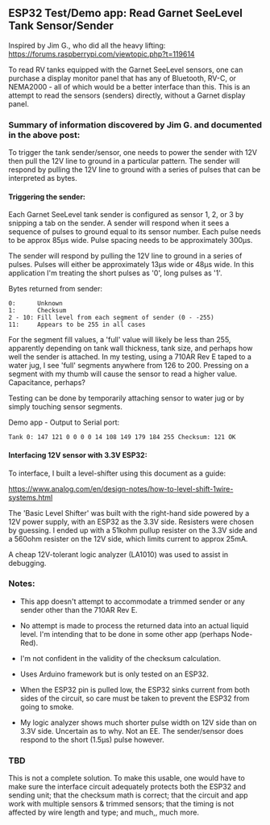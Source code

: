 ## ESP32 Test/Demo app: Read Garnet SeeLevel Tank Sensor/Sender

Inspired by Jim G., who did all the heavy lifting: https://forums.raspberrypi.com/viewtopic.php?t=119614

To read RV tanks equipped with the Garnet SeeLevel sensors, one can purchase a display monitor panel that has any of Bluetooth, RV-C, or NEMA2000 - all of which would be a better interface than this. This is an attempt to read the sensors (senders) directly, without a Garnet display panel. 

### Summary of information discovered by Jim G. and documented in the above post:

To trigger the tank sender/sensor, one needs to power the sender with 12V then pull the 12V line to ground in a particular pattern. The sender will respond by pulling the 12V line to ground with a series of pulses that can be interpreted as bytes.

#### Triggering the sender:

Each Garnet SeeLevel tank sender is configured as sensor 1, 2, or 3 by snipping a tab on the sender. A sender will respond when it sees a sequence of pulses to ground equal to its sensor number. Each pulse needs to be approx 85µs wide. Pulse spacing needs to be approximately 300µs.

The sender will respond by pulling the 12V line to ground in a series of pulses. Pulses will either be approximately 13µs wide or 48µs wide. In this application I'm treating the short pulses as '0', long pulses as '1'.

Bytes returned from sender:

    0:      Unknown
    1:      Checksum
    2 - 10: Fill level from each segment of sender (0 - -255)
    11:     Appears to be 255 in all cases

For the segment fill values, a 'full' value will likely be less than 255, apparently depending on tank wall thickness, tank size, and perhaps how well the sender is attached. In my testing, using a 710AR Rev E taped to a water jug, I see 'full' segments  anywhere from 126 to 200. Pressing on a segment with my thumb will cause the sensor to read a higher value. Capacitance, perhaps?

Testing can be done by temporarily attaching sensor to water jug or by simply touching sensor segments.

Demo app - Output to Serial port:

    Tank 0: 147 121 0 0 0 0 14 108 149 179 184 255 Checksum: 121 OK

#### Interfacing 12V sensor with 3.3V ESP32:

To interface, I built a level-shifter using this document as a guide:

  https://www.analog.com/en/design-notes/how-to-level-shift-1wire-systems.html

The 'Basic Level Shifter' was built with the right-hand side powered by a 12V power supply, with an ESP32 as the 3.3V side. Resisters were chosen by guessing. I ended up with a 51kohm pullup resister on the 3.3V side and a 560ohm resister on the 12V side, which limits current to approx 25mA. 

A cheap 12V-tolerant logic analyzer (LA1010) was used to assist in debugging.

### Notes:

 * This app doesn't attempt to accommodate a trimmed sender or any sender other than the 710AR Rev E.

 * No attempt is made to process the returned data into an actual liquid level. I'm intending that to be done in some other app (perhaps Node-Red).

 * I'm not confident in the validity of the checksum calculation.

 * Uses Arduino framework but is only tested on an ESP32.
  
 * When the ESP32 pin is pulled low, the ESP32 sinks current from both sides of the circuit, so care must be taken to prevent the ESP32 from going to smoke.

 * My logic analyzer shows much shorter pulse width on 12V side than on 3.3V side. Uncertain as to why. Not an EE. The sender/sensor does respond to the short (1.5µs) pulse however. 

### TBD

This is not a complete solution. To make this usable, one would have to make sure the interface circuit adequately protects both the ESP32 and sending unit; that the checksum math is correct; that the circuit and app work with multiple sensors & trimmed sensors; that the timing is not affected by wire length and type; and much,, much more.